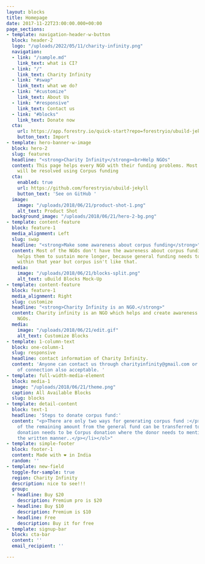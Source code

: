 ```yaml
---
layout: blocks
title: Homepage
date: 2017-11-22T23:00:00.000+00:00
page_sections:
- template: navigation-header-w-button
  block: header-2
  logo: "/uploads/2022/05/11/charity-infinity.png"
  navigation:
  - link: "/sample.md"
    link_text: what is CI?
  - link: "/"
    link_text: Charity Infinity
  - link: "#swap"
    link_text: what we do?
  - link: "#customize"
    link_text: About Us
  - link: "#responsive"
    link_text: Contact us
  - link: "#blocks"
    link_text: Donate now
  cta:
    url: https://app.forestry.io/quick-start?repo=forestryio/ubuild-jekyll&provider=github&engine=jekyll
    button_text: Import
- template: hero-banner-w-image
  block: hero-2
  slug: features
  headline: "<strong>Charity Infinity</strong><br>Help NGOs"
  content: This page helps every NGO with their funding problems. Most of the problem
    will be resolved using Corpus funding
  cta:
    enabled: true
    url: https://github.com/forestryio/ubuild-jekyll
    button_text: 'See on GitHub '
  image:
    image: "/uploads/2018/06/21/product-shot-1.png"
    alt_text: Product Shot
  background_image: "/uploads/2018/06/21/hero-2-bg.png"
- template: content-feature
  block: feature-1
  media_alignment: Left
  slug: swap
  headline: "<strong>Make some awareness about corpus funding</strong>"
  content: Most of the NGOs don't have the awareness about corpus funding , that only
    helps them to sustain more longer, because general funding needs to be spent 85%
    within that year but corpus isn't like that.
  media:
    image: "/uploads/2018/06/21/blocks-split.png"
    alt_text: uBuild Blocks Mock-Up
- template: content-feature
  block: feature-1
  media_alignment: Right
  slug: customize
  headline: "<strong>Charity Infinity is an NGO.</strong>"
  content: Charity infinity is an NGO which helps and create awareness to all other
    NGOs.
  media:
    image: "/uploads/2018/06/21/edit.gif"
    alt_text: Customize Blocks
- template: 1-column-text
  block: one-column-1
  slug: responsive
  headline: contact information of Charity Infinity.
  content: 'Anyone can contact us through charityinfinity@gmail.com or any other mode
    of connection also acceptable. '
- template: full-width-media-element
  block: media-1
  image: "/uploads/2018/06/21/theme.png"
  caption: All Available Blocks
  slug: blocks
- template: detail-content
  block: text-1
  headline: 'Steps to donate corpus fund:'
  content: "<p>There are only two ways for generating corpus fund :</p><ol><li><p>15%
    of the remaining amount from the general fund can be transferred to Corpus.</p></li><li><p>The
    donation needs to be Corpus donation where the donor needs to mention that in
    the written manner..</p></li></ol>"
- template: simple-footer
  block: footer-1
  content: Made with ❤︎ in India
  random: ''
- template: new-field
  toggle-for-sample: true
  region: Charity Infinity
  description: nice to see!!!
  group:
  - headline: Buy $20
    description: Premium pro is $20
  - headline: Buy $10
    description: Premium is $10
  - headline: Free
    description: Buy it for free
- template: signup-bar
  block: cta-bar
  content: ''
  email_recipient: ''

---
```

